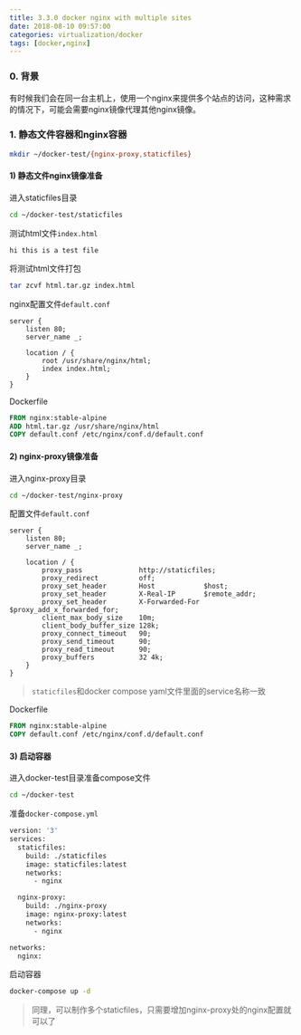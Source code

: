 ```yaml
---
title: 3.3.0 docker nginx with multiple sites
date: 2018-08-10 09:57:00
categories: virtualization/docker
tags: [docker,nginx]
---
```


### 0. 背景
有时候我们会在同一台主机上，使用一个nginx来提供多个站点的访问，这种需求的情况下，可能会需要nginx镜像代理其他nginx镜像。

### 1. 静态文件容器和nginx容器
``` bash
mkdir ~/docker-test/{nginx-proxy,staticfiles}
```

#### 1) 静态文件nginx镜像准备
进入staticfiles目录
``` bash
cd ~/docker-test/staticfiles
```

测试html文件`index.html`
```
hi this is a test file
```

将测试html文件打包
``` bash
tar zcvf html.tar.gz index.html
```

nginx配置文件`default.conf`
```
server {
    listen 80;
    server_name _;
    
    location / {
        root /usr/share/nginx/html;
        index index.html;
    }
}
```

Dockerfile
``` dockerfile
FROM nginx:stable-alpine
ADD html.tar.gz /usr/share/nginx/html
COPY default.conf /etc/nginx/conf.d/default.conf
```

#### 2) nginx-proxy镜像准备
进入nginx-proxy目录
``` bash
cd ~/docker-test/nginx-proxy
```

配置文件`default.conf`
```
server {
    listen 80;
    server_name _;
    
    location / {
    	proxy_pass              http://staticfiles;
        proxy_redirect          off;
        proxy_set_header        Host            $host;
        proxy_set_header        X-Real-IP       $remote_addr;
        proxy_set_header        X-Forwarded-For $proxy_add_x_forwarded_for;
        client_max_body_size    10m;
        client_body_buffer_size 128k;
        proxy_connect_timeout   90;
        proxy_send_timeout      90;
        proxy_read_timeout      90;
        proxy_buffers           32 4k;
    }
}
```
> `staticfiles`和docker compose yaml文件里面的service名称一致

Dockerfile
``` dockerfile
FROM nginx:stable-alpine
COPY default.conf /etc/nginx/conf.d/default.conf
```

#### 3) 启动容器
进入docker-test目录准备compose文件
``` bash
cd ~/docker-test
```

准备`docker-compose.yml`
``` bash
version: '3'
services:
  staticfiles:
    build: ./staticfiles
    image: staticfiles:latest
    networks:
      - nginx

  nginx-proxy:
    build: ./nginx-proxy
    image: nginx-proxy:latest
    networks:
      - nginx

networks:
  nginx:
```

启动容器
``` bash
docker-compose up -d
```
> 同理，可以制作多个staticfiles，只需要增加nginx-proxy处的nginx配置就可以了